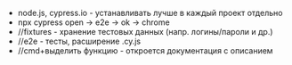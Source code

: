 * node.js, cypress.io - устанавливать лучше в каждый проект отдельно
* npx cypress open -> e2e -> ok -> chrome
* //fixtures - хранение тестовых данных (напр. логины/пароли и др.)
* //e2e - тесты, расширение .cy.js
* //cmd+выделить функцию - откроется документация с описанием
